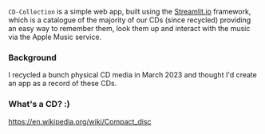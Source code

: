 `CD-Collection` is a simple web app, built using the [Streamlit.io](https://streamlit.io) framework, which is a catalogue of the majority of our CDs (since recycled) providing an easy way to remember them, look them up and interact with the music via the Apple Music service.

### Background

I recycled a bunch physical CD media in March 2023 and thought I'd create an app as a record of these CDs.

### What's a CD? :)

https://en.wikipedia.org/wiki/Compact_disc
